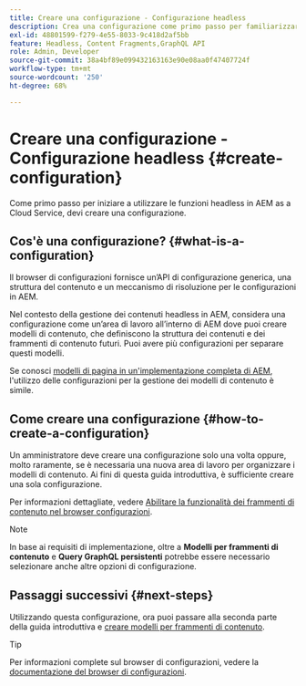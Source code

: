 ```yaml
---
title: Creare una configurazione - Configurazione headless
description: Crea una configurazione come primo passo per familiarizzare con le funzioni headless in AEM as a Cloud Service.
exl-id: 48801599-f279-4e55-8033-9c418d2af5bb
feature: Headless, Content Fragments,GraphQL API
role: Admin, Developer
source-git-commit: 38a4bf89e099432163163e90e08aa0f47407724f
workflow-type: tm+mt
source-wordcount: '250'
ht-degree: 68%

---
```


# Creare una configurazione - Configurazione headless {#create-configuration}

Come primo passo per iniziare a utilizzare le funzioni headless in AEM as a Cloud Service, devi creare una configurazione.

## Cos&#39;è una configurazione? {#what-is-a-configuration}

Il browser di configurazioni fornisce un’API di configurazione generica, una struttura del contenuto e un meccanismo di risoluzione per le configurazioni in AEM.

Nel contesto della gestione dei contenuti headless in AEM, considera una configurazione come un’area di lavoro all’interno di AEM dove puoi creare modelli di contenuto, che definiscono la struttura dei contenuti e dei frammenti di contenuto futuri. Puoi avere più configurazioni per separare questi modelli.

Se conosci [ modelli di pagina in un&#39;implementazione completa di AEM](/help/sites-cloud/authoring/page-editor/templates.md), l&#39;utilizzo delle configurazioni per la gestione dei modelli di contenuto è simile.

## Come creare una configurazione {#how-to-create-a-configuration}

Un amministratore deve creare una configurazione solo una volta oppure, molto raramente, se è necessaria una nuova area di lavoro per organizzare i modelli di contenuto. Ai fini di questa guida introduttiva, è sufficiente creare una sola configurazione.

Per informazioni dettagliate, vedere [Abilitare la funzionalità dei frammenti di contenuto nel browser configurazioni](/help/sites-cloud/administering/content-fragments/setup.md#enable-content-fragment-functionality-configuration-browser).

>[!NOTE]
>
>In base ai requisiti di implementazione, oltre a **Modelli per frammenti di contenuto** e **Query GraphQL persistenti** potrebbe essere necessario selezionare anche altre opzioni di configurazione.

## Passaggi successivi {#next-steps}

Utilizzando questa configurazione, ora puoi passare alla seconda parte della guida introduttiva e [creare modelli per frammenti di contenuto](create-content-model.md).

>[!TIP]
>
>Per informazioni complete sul browser di configurazioni, vedere la [documentazione del browser di configurazioni](/help/implementing/developing/introduction/configurations.md).

